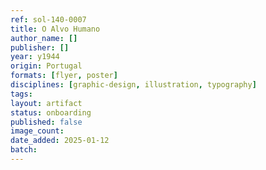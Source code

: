 ```yaml
---
ref: sol-140-0007
title: O Alvo Humano
author_name: []
publisher: []
year: y1944
origin: Portugal
formats: [flyer, poster]
disciplines: [graphic-design, illustration, typography]
tags:
layout: artifact
status: onboarding
published: false
image_count:
date_added: 2025-01-12
batch:
---
```

